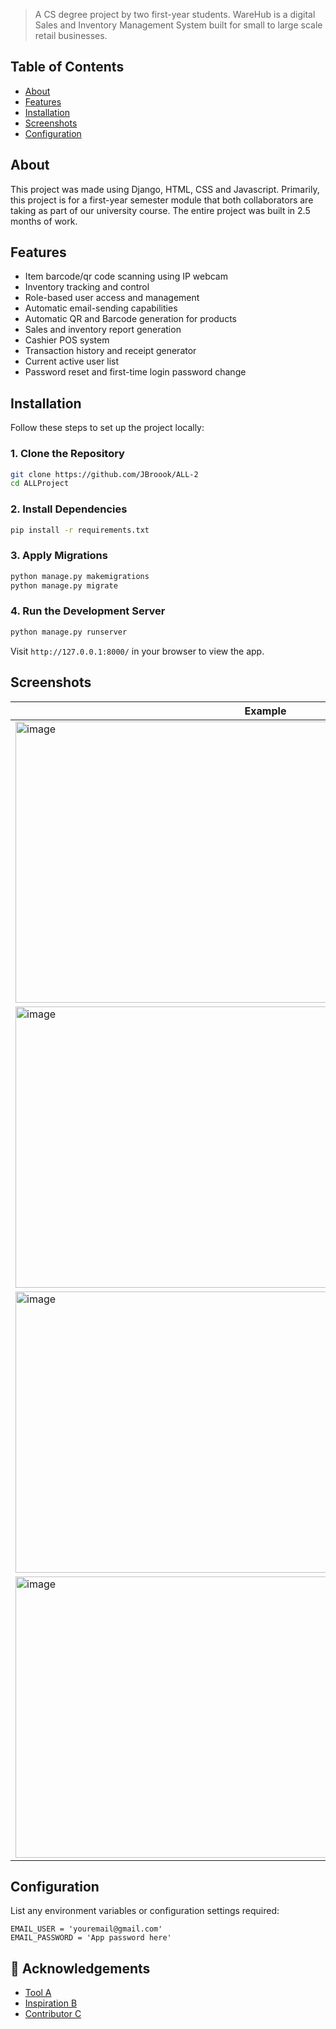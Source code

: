 > A CS degree project by two first-year students. WareHub is a digital Sales and Inventory Management System built for small to large scale retail businesses.



## Table of Contents

- [About](#about)
- [Features](#features)
- [Installation](#installation)
- [Screenshots](#screenshots)
- [Configuration](#configuration)


## About

This project was made using Django, HTML, CSS and Javascript. Primarily, this project is for a first-year semester module that both collaborators are taking as part of our university course. The entire project was built in 2.5 months of work.



## Features

- Item barcode/qr code scanning using IP webcam
- Inventory tracking and control
- Role-based user access and management
- Automatic email-sending capabilities
- Automatic QR and Barcode generation for products
- Sales and inventory report generation
- Cashier POS system
- Transaction history and receipt generator
- Current active user list
- Password reset and first-time login password change




## Installation

Follow these steps to set up the project locally:

### 1. Clone the Repository

```bash
git clone https://github.com/JBroook/ALL-2
cd ALLProject
```

### 2. Install Dependencies

```bash
pip install -r requirements.txt
```

### 3. Apply Migrations

```bash
python manage.py makemigrations
python manage.py migrate
```

### 4. Run the Development Server

```bash
python manage.py runserver
```

Visit `http://127.0.0.1:8000/` in your browser to view the app.



## Screenshots

| Example | Description |
|--|-|
| <img width="800" height="450" alt="image" src="https://github.com/user-attachments/assets/d0c058ac-d8f3-40f2-99e1-5ae773e55034" /> | Inventory Page |
| <img width="800" height="450" alt="image" src="https://github.com/user-attachments/assets/2cd8818a-c9af-417a-a84b-338541bbef8c" /> | Login |
| <img width="800" height="450" alt="image" src="https://github.com/user-attachments/assets/1631a71a-411b-49be-a6c8-5f1ae5a1d3d7" /> | Home |
| <img width="800" height="450" alt="image" src="https://github.com/user-attachments/assets/bf80bb48-19d1-4141-8d96-5ed624b7855a" /> | Sales Dashboard |


## Configuration

List any environment variables or configuration settings required:

```env
EMAIL_USER = 'youremail@gmail.com'
EMAIL_PASSWORD = 'App password here' 
```



## 🙌 Acknowledgements

- [Tool A](https://example.com)
- [Inspiration B](https://example.com)
- [Contributor C](https://github.com/contributor)
